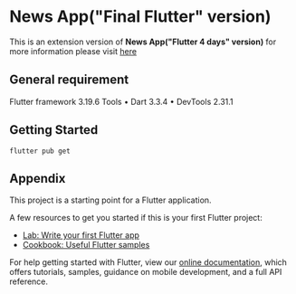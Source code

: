 # News App("Final Flutter" version)


This is an extension version of **News App("Flutter 4 days" version)** for more information please visit [here](https://github.com/ssuntro/NewsApp_flutter_4Days_class) 

## General requirement 
Flutter framework 3.19.6
Tools • Dart 3.3.4 • DevTools 2.31.1

## Getting Started
`flutter pub get`

## Appendix
This project is a starting point for a Flutter application.

A few resources to get you started if this is your first Flutter project:

- [Lab: Write your first Flutter app](https://flutter.dev/docs/get-started/codelab)
- [Cookbook: Useful Flutter samples](https://flutter.dev/docs/cookbook)

For help getting started with Flutter, view our
[online documentation](https://flutter.dev/docs), which offers tutorials,
samples, guidance on mobile development, and a full API reference.
